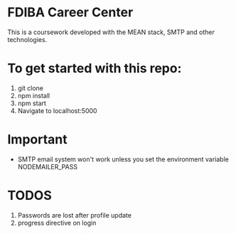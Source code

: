 # FDIBA Career Center

This is a coursework developed with the MEAN stack, SMTP and other technologies.

# To get started with this repo:

  1. git clone
  2. npm install
  3. npm start
  4. Navigate to localhost:5000

# Important

  - SMTP email system won't work unless you set the environment variable NODEMAILER_PASS

# TODOS

1. Passwords are lost after profile update
2. progress directive on login